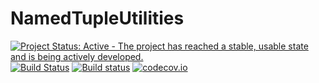 # NamedTupleUtilities

[![Project Status: Active - The project has reached a stable, usable state and is being actively developed.](http://www.repostatus.org/badges/latest/active.svg)](http://www.repostatus.org/#active)
[![Build Status](https://travis-ci.org/queryverse/NamedTupleUtilities.jl.svg?branch=master)](https://travis-ci.org/queryverse/NamedTupleUtilities.jl)
[![Build status](https://ci.appveyor.com/api/projects/status/muthy02f0nu3nb8v/branch/master?svg=true)](https://ci.appveyor.com/project/queryverse/namedtupleutilities-jl/branch/master)
[![codecov.io](http://codecov.io/github/queryverse/NamedTupleUtilities.jl/coverage.svg?branch=master)](http://codecov.io/github/queryverse/NamedTupleUtilities.jl?branch=master)

